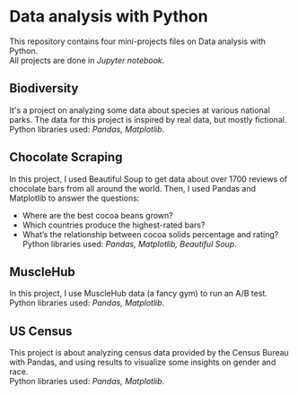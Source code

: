 # Data analysis with Python
This repository contains four mini-projects files on Data analysis with Python.\
All projects are done in _Jupyter notebook_.

## Biodiversity
It's a project on analyzing some data about species at various national parks. The data for this project is inspired by real data, but mostly fictional.\
Python libraries used: _Pandas, Matplotlib_. 

## Chocolate Scraping
In this project, I used Beautiful Soup to get data about over 1700 reviews of chocolate bars from all around the world. Then, I used Pandas and Matplotlib to answer the questions:
* Where are the best cocoa beans grown? 
* Which countries produce the highest-rated bars? 
* What’s the relationship between cocoa solids percentage and rating?\
Python libraries used: _Pandas, Matplotlib, Beautiful Soup_.

## MuscleHub
In this project, I use MuscleHub data (a fancy gym) to run an A/B test.\
Python libraries used: _Pandas, Matplotlib_.

## US Census
This project is about analyzing census data provided by the Census Bureau with Pandas, and using results to visualize some insights on gender and race.\
Python libraries used: _Pandas, Matplotlib_.
